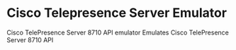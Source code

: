 Cisco Telepresence Server Emulator
==================================

Cisco TelePresence Server 8710 API emulator
Emulates Cisco TelePresence Server 8710 API
